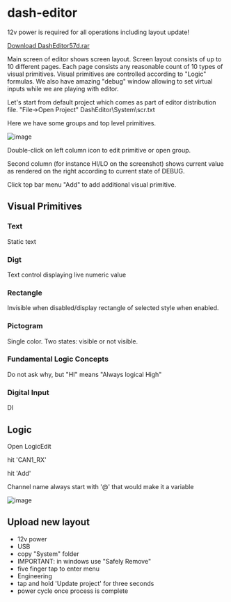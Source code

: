 # dash-editor

12v power is required for all operations including layout update!


[Download DashEditor57d.rar](https://github.com/rusefi/chicago-dash-docs/raw/refs/heads/main/dash-editor/DashEditor57d.rar)

Main screen of editor shows screen layout. 
Screen layout consists of up to 10 different pages.
Each page consists any reasonable count of 10 types of visual primitives. Visual primitives are controlled according to "Logic" formulas. We also have amazing "debug" window allowing to set virtual inputs while we are playing with editor.


Let's start from default project which comes as part of editor distribution file.
"File->Open Project" DashEditor\System\scr.txt


Here we have some groups and top level primitives.

![image](https://github.com/user-attachments/assets/fcfb8bf1-04d6-4ecf-99b9-2ae983324e34)


Double-click on left column icon to edit primitive or open group.

Second column (for instance HI/LO on the screenshot) shows current value as rendered on the right according to current state of DEBUG.



Click top bar menu "Add" to add additional visual primitive.

## Visual Primitives

### Text

Static text

### Digt

Text control displaying live numeric value


### Rectangle

Invisible when disabled/display rectangle of selected style when enabled.

### Pictogram

Single color. Two states: visible or not visible.


### Fundamental Logic Concepts 

Do not ask why, but "HI" means "Always logical High"

### Digital Input

DI

## Logic

Open LogicEdit

hit 'CAN1_RX'

hit 'Add'

Channel name always start with '@' that would make it a variable

![image](https://github.com/user-attachments/assets/e4445aa7-4797-4b6c-b72c-411347516264)


## Upload new layout

* 12v power
* USB
* copy "System" folder
* IMPORTANT: in windows use "Safely Remove"
* five finger tap to enter menu 
* Engineering
* tap and hold 'Update project' for three seconds
* power cycle once process is complete

